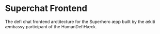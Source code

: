 # Superchat Frontend
The defi chat frontend arctitecture for the Superhero æpp built by the ækiti æmbassy participant of the HumanDefiHæck.
